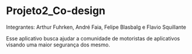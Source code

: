 # Projeto2_Co-design
Integrantes: Arthur Fuhrken, André Faia, Felipe Blasbalg e Flavio Squillante

Esse aplicativo busca ajudar a comunidade de motoristas de aplicativos visando uma maior segurança dos mesmo.

